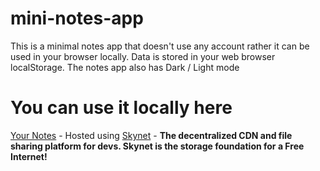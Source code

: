 # mini-notes-app
This is a minimal notes app that doesn't use any account rather it can be used in your browser locally. Data is stored in your web browser localStorage. The notes app also has Dark / Light mode 

# You can use it locally here
[Your Notes](https://siasky.net/DABQUmB_Qs1mS6ygTZ9j2xuIi_UntdZ9_EBMq8fhvxPHlQ/) - Hosted using [Skynet](https://siasky.net/) - **The decentralized CDN and file sharing platform for devs. Skynet is the storage foundation for a Free Internet!**
